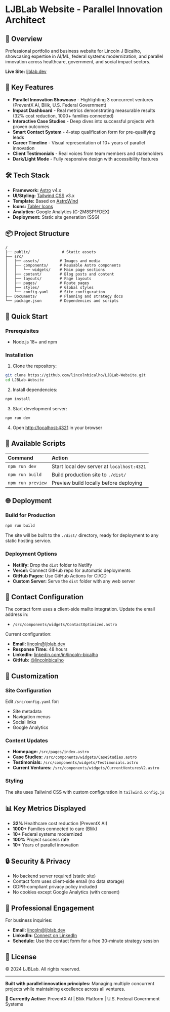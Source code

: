 # LJBLab Website - Parallel Innovation Architect

## 🚀 Overview

Professional portfolio and business website for Lincoln J Bicalho, showcasing expertise in AI/ML, federal systems modernization, and parallel innovation across healthcare, government, and social impact sectors.

**Live Site:** [ljblab.dev](https://ljblab.dev)

## 🎯 Key Features

- **Parallel Innovation Showcase** - Highlighting 3 concurrent ventures (PreventX AI, Bliik, U.S. Federal Government)
- **Impact Dashboard** - Real metrics demonstrating measurable results (32% cost reduction, 1000+ families connected)
- **Interactive Case Studies** - Deep dives into successful projects with proven outcomes
- **Smart Contact System** - 4-step qualification form for pre-qualifying leads
- **Career Timeline** - Visual representation of 10+ years of parallel innovation
- **Client Testimonials** - Real voices from team members and stakeholders
- **Dark/Light Mode** - Fully responsive design with accessibility features

## 🛠️ Tech Stack

- **Framework:** [Astro](https://astro.build) v4.x
- **UI/Styling:** [Tailwind CSS](https://tailwindcss.com) v3.x
- **Template:** Based on [AstroWind](https://github.com/onwidget/astrowind)
- **Icons:** [Tabler Icons](https://tabler-icons.io/)
- **Analytics:** Google Analytics (G-2M8SP1FDEX)
- **Deployment:** Static site generation (SSG)

## 📦 Project Structure

```
/
├── public/              # Static assets
├── src/
│   ├── assets/         # Images and media
│   ├── components/     # Reusable Astro components
│   │   └── widgets/    # Main page sections
│   ├── content/        # Blog posts and content
│   ├── layouts/        # Page layouts
│   ├── pages/          # Route pages
│   ├── styles/         # Global styles
│   └── config.yaml     # Site configuration
├── Documents/          # Planning and strategy docs
└── package.json        # Dependencies and scripts
```

## 🚀 Quick Start

### Prerequisites

- Node.js 18+ and npm

### Installation

1. Clone the repository:
```bash
git clone https://github.com/lincolnbicalho/LJBLab-Website.git
cd LJBLab-Website
```

2. Install dependencies:
```bash
npm install
```

3. Start development server:
```bash
npm run dev
```

4. Open [http://localhost:4321](http://localhost:4321) in your browser

## 📝 Available Scripts

| Command           | Action                                       |
|:-----------------|:---------------------------------------------|
| `npm run dev`    | Start local dev server at `localhost:4321`  |
| `npm run build`  | Build production site to `./dist/`          |
| `npm run preview`| Preview build locally before deploying      |

## 🌐 Deployment

### Build for Production

```bash
npm run build
```

The site will be built to the `./dist/` directory, ready for deployment to any static hosting service.

### Deployment Options

- **Netlify:** Drop the `dist` folder to Netlify
- **Vercel:** Connect GitHub repo for automatic deployments
- **GitHub Pages:** Use GitHub Actions for CI/CD
- **Custom Server:** Serve the `dist` folder with any web server

## 📧 Contact Configuration

The contact form uses a client-side mailto integration. Update the email address in:
- `/src/components/widgets/ContactOptimized.astro`

Current configuration:
- **Email:** lincoln@ljblab.dev
- **Response Time:** 48 hours
- **LinkedIn:** [linkedin.com/in/lincoln-bicalho](https://www.linkedin.com/in/lincoln-bicalho/)
- **GitHub:** [@lincolnbicalho](https://github.com/lincolnbicalho)

## 🎨 Customization

### Site Configuration

Edit `/src/config.yaml` for:
- Site metadata
- Navigation menus
- Social links
- Google Analytics

### Content Updates

- **Homepage:** `/src/pages/index.astro`
- **Case Studies:** `/src/components/widgets/CaseStudies.astro`
- **Testimonials:** `/src/components/widgets/Testimonials.astro`
- **Current Ventures:** `/src/components/widgets/CurrentVenturesV2.astro`

### Styling

The site uses Tailwind CSS with custom configuration in `tailwind.config.js`

## 📊 Key Metrics Displayed

- **32%** Healthcare cost reduction (PreventX AI)
- **1000+** Families connected to care (Bliik)
- **10+** Federal systems modernized
- **100%** Project success rate
- **10+** Years of parallel innovation

## 🔒 Security & Privacy

- No backend server required (static site)
- Contact form uses client-side email (no data storage)
- GDPR-compliant privacy policy included
- No cookies except Google Analytics (with consent)

## 🤝 Professional Engagement

For business inquiries:
- **Email:** lincoln@ljblab.dev
- **LinkedIn:** [Connect on LinkedIn](https://www.linkedin.com/in/lincoln-bicalho/)
- **Schedule:** Use the contact form for a free 30-minute strategy session

## 📄 License

© 2024 LJBLab. All rights reserved.

---

**Built with parallel innovation principles:** Managing multiple concurrent projects while maintaining excellence across all ventures.

🚀 **Currently Active:** PreventX AI | Bliik Platform | U.S. Federal Government Systems